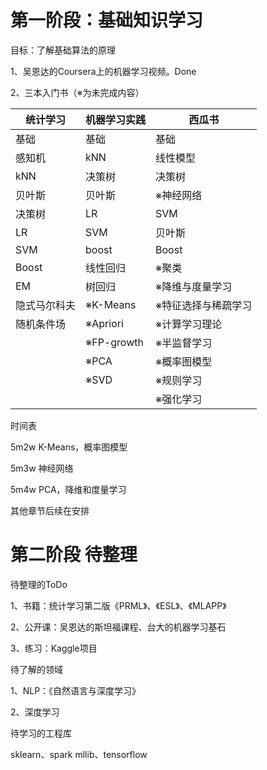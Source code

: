 # 第一阶段：基础知识学习

目标：了解基础算法的原理

1、吴恩达的Coursera上的机器学习视频。Done

2、三本入门书（※为未完成内容）

| 统计学习     | 机器学习实践 | 西瓜书              |
| ------------ | ------------ | ------------------- |
| 基础         | 基础         | 基础                |
| 感知机       | kNN          | 线性模型            |
| kNN          | 决策树       | 决策树              |
| 贝叶斯       | 贝叶斯       | ※神经网络           |
| 决策树       | LR           | SVM                 |
| LR           | SVM          | 贝叶斯              |
| SVM          | boost        | Boost               |
| Boost        | 线性回归     | ※聚类               |
| EM           | 树回归       | ※降维与度量学习     |
| 隐式马尔科夫 | ※K-Means     | ※特征选择与稀疏学习 |
| 随机条件场   | ※Apriori     | ※计算学习理论       |
|              | ※FP-growth   | ※半监督学习         |
|              | ※PCA         | ※概率图模型         |
|              | ※SVD         | ※规则学习           |
|              |              | ※强化学习           |

时间表

5m2w K-Means，概率图模型

5m3w 神经网络

5m4w PCA，降维和度量学习

其他章节后续在安排

# 第二阶段 待整理

待整理的ToDo

1、书籍：统计学习第二版《PRML》、《ESL》、《MLAPP》

2、公开课：吴恩达的斯坦福课程、台大的机器学习基石

3、练习：Kaggle项目

待了解的领域

1、NLP：《自然语言与深度学习》

2、深度学习

待学习的工程库

sklearn、spark mllib、tensorflow